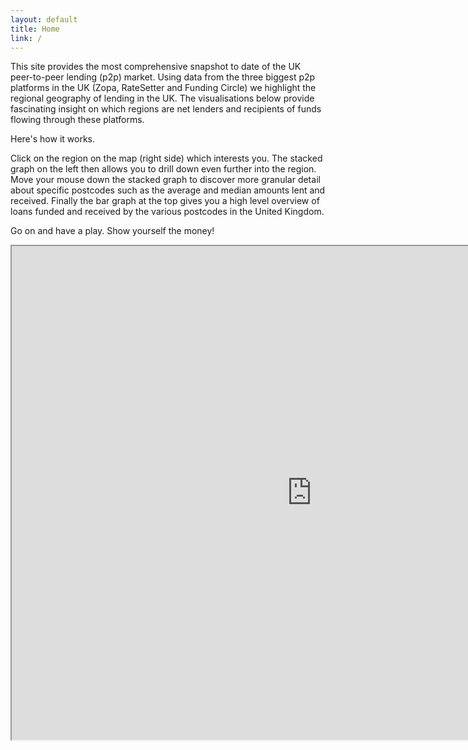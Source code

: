 ```yaml
---
layout: default
title: Home
link: /
---
```


This site provides the most comprehensive snapshot to date of the UK peer-to-peer lending (p2p) market. Using data from the three biggest p2p platforms in the UK (Zopa, RateSetter and Funding Circle) we highlight the regional geography of lending in the UK. The visualisations below provide fascinating insight on which regions are net lenders and recipients of funds flowing through these platforms.
 
Here's how it works.
 
Click on the region on the map (right side) which interests you. The stacked graph on the left then allows you to drill down even further into the region. Move your mouse down the stacked graph to discover more granular detail about specific postcodes such as the average and median amounts lent and received. Finally the bar graph at the top gives you a high level overview of loans funded and received by the various postcodes in the United Kingdom.
 
Go on and have a play. Show yourself the money!

<div id="visualisation">
	<iframe src="http://iconomical.com/customers/ODI/Beta/" width="960" height="790"> </iframe>
</div>
